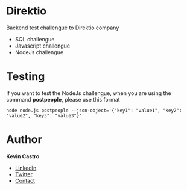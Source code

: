 # Direktio
Backend test challengue to Direktio company

- SQL challengue
- Javascript challengue
- NodeJs challengue

# Testing
<p>If you want to test the NodeJs challengue, when you are using the command <b>postpeople</b>, please use this format</p>

```node node.js postpeople --json-object='{"key1": "value1", "key2": "value2", "key3": "value3"}'```

# Author
**Kevin Castro**
* [LinkedIn](https://www.linkedin.com/in/kevin-brandown-castro-/)
* [Twitter](https://twitter.com/ccali_k)
* [Contact](https://kevincastrop.github.io/KC)
